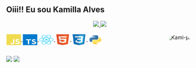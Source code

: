 ## Oiii!! Eu sou Kamilla Alves



<div align="center">
  <a href="https://github.com/kamillalves">
  <img width="48%" src="https://github-readme-stats.vercel.app/api?username=kamillalves&show_icons=true&theme=panda&include_all_commits=true&count_private=true"/>
  <img width="48%" src="https://github-readme-stats.vercel.app/api/top-langs/?username=kamillalves&layout=compact&langs_count=7&theme=panda"/>
</div>
  
  <div style="display: inline_block"><br>
  <img align="center" alt="Kami-Js" height="30" width="40" src="https://raw.githubusercontent.com/devicons/devicon/master/icons/javascript/javascript-plain.svg">
  <img align="center" alt="Kami-Ts" height="30" width="40" src="https://raw.githubusercontent.com/devicons/devicon/master/icons/typescript/typescript-plain.svg">
  <img align="center" alt="Kami-React" height="30" width="40" src="https://raw.githubusercontent.com/devicons/devicon/master/icons/react/react-original.svg">
  <img align="center" alt="Kami-HTML" height="30" width="40" src="https://raw.githubusercontent.com/devicons/devicon/master/icons/html5/html5-original.svg">
  <img align="center" alt="Kami-CSS" height="30" width="40" src="https://raw.githubusercontent.com/devicons/devicon/master/icons/css3/css3-original.svg">
  <img align="center" alt="Kami-Python" height="30" width="40" src="https://raw.githubusercontent.com/devicons/devicon/master/icons/python/python-original.svg">
  <img align="right" alt="Kami-pic" height="150" style="border-radius:50px;" src="https://cdn.discordapp.com/attachments/957099488655315005/1020102971717066772/download20220904192745.png">
</div>
  
   ##
 
<div> 
  <a href="https://www.linkedin.com/in/kamilla-a-950072160/" target="_blank"><img src="https://img.shields.io/badge/-LinkedIn-%230077B5?style=for-the-badge&logo=linkedin&logoColor=white" target="_blank"></a> 
  <a href = "mailto:kamilla.cdr@gmail.com"><img src="https://img.shields.io/badge/-Gmail-%23333?style=for-the-badge&logo=gmail&logoColor=white" target="_blank"></a>
  
 </div> 
